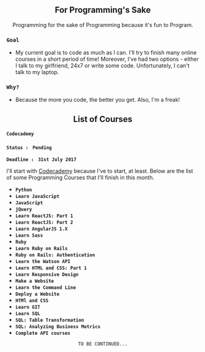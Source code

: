 <h2 align="center">For Programming's Sake</h2>

<p align="center">Programming for the sake of Programming because it's fun to Program.</p>

### `Goal`


- My current goal is to code as much as I can. I'll try to finish many online courses in a short period of time! Moreover, I've had two options - either I talk to my girlfriend, 24x7 or write some code. Unfortunately, I can't talk to my laptop.

### `Why?`


- Because the more you code, the better you get. Also, I'm a freak!


<h2 align="center">List of Courses</h2>

#### `Codecademy`

__`Status : `__ __`Pending`__

__`Deadline : `__ __`31st July 2017`__

I'll start with [Codecademy](https://www.codecademy.com) because I've to start, at least. Below are the list of some Programming Courses that I'll finish in this month. 

- __`Python`__
- __`Learn JavaScript`__
- __`JavaScript`__
- __`jQuery`__
- __`Learn ReactJS: Part 1`__
- __`Learn ReactJS: Part 2`__
- __`Learn AngularJS 1.X`__
- __`Learn Sass`__
- __`Ruby`__
- __`Learn Ruby on Rails`__
- __`Ruby on Rails: Authentication`__
- __`Learn the Watson API`__
- __`Learn HTML and CSS: Part 1`__
- __`Learn Responsive Design`__
- __`Make a Website`__
- __`Learn the Command Line`__
- __`Deploy a Website`__
- __`HTMl and CSS`__
- __`Learn GIT`__
- __`Learn SQL`__
- __`SQL: Table Transformation`__
- __`SQL: Analyzing Business Metrics`__
- __`Complete API courses`__

<p align="center"><code>TO BE CONTINUED...</code></p>
